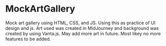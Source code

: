 # MockArtGallery
Mock art gallery using HTML, CSS, and JS. Using this as practice of UI design and js. Art used was created in MidJourney and background was created by using Vanta.js. 
May add more art in future. Most likey no more features to be added. 
